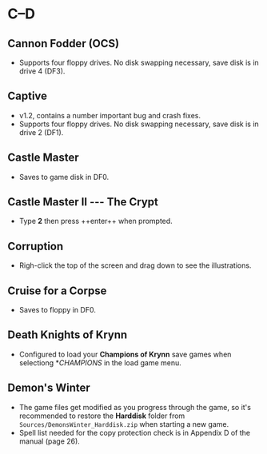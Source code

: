 # C–D

## Cannon Fodder (OCS)

- Supports four floppy drives. No disk swapping necessary, save disk is in
  drive 4 (DF3).


## Captive

- v1.2, contains a number important bug and crash fixes.
- Supports four floppy drives. No disk swapping necessary, save disk is in
  drive 2 (DF1).


## Castle Master

- Saves to game disk in DF0.


## Castle Master II --- The Crypt

- Type **2** then press ++enter++ when prompted.


## Corruption

- Righ-click the top of the screen and drag down to see the illustrations.


## Cruise for a Corpse

- Saves to floppy in DF0.


## Death Knights of Krynn

- Configured to load your **Champions of Krynn** save games when selectiong
  **CHAMPIONS*  in the load game menu.


## Demon's Winter

- The game files get modified as you progress through the game, so it's
  recommended to restore the **Harddisk** folder from
  `Sources/DemonsWinter_Harddisk.zip` when starting a new game.
- Spell list needed for the copy protection check is in Appendix D of the
  manual (page 26).
